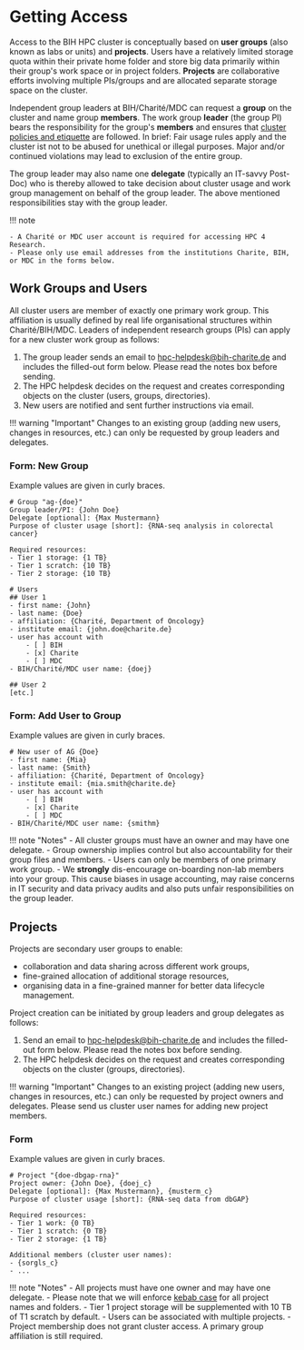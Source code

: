 # Getting Access
Access to the BIH HPC cluster is conceptually based on **user groups** (also known as labs or units) and **projects**.
Users have a relatively limited storage quota within their private home folder and store big data primarily within their group's work space or in project folders.
**Projects** are collaborative efforts involving multiple PIs/groups and are allocated separate storage space on the cluster.

Independent group leaders at BIH/Charité/MDC can request a **group** on the cluster and name group **members**. 
The work group **leader** (the group PI) bears the responsibility for the group's **members** and ensures that [cluster policies and etiquette](./policies.md) are followed.
In brief: Fair usage rules apply and the cluster ist not to be abused for unethical or illegal purposes.
Major and/or continued violations may lead to exclusion of the entire group.  

The group leader may also name one **delegate** (typically an IT-savvy Post-Doc) who is thereby allowed to take decision about cluster usage and work group management on behalf of the group leader. 
The above mentioned responsibilities stay with the group leader.  

!!! note

    - A Charité or MDC user account is required for accessing HPC 4 Research.
    - Please only use email addresses from the institutions Charite, BIH, or MDC in the forms below.

## Work Groups and Users
All cluster users are member of exactly one primary work group.
This affiliation is usually defined by real life organisational structures within Charité/BIH/MDC.
Leaders of independent research groups (PIs) can apply for a new cluster work group as follows:

1. The group leader sends an email to hpc-helpdesk@bih-charite.de and includes the filled-out form below.
   Please read the notes box before sending.
2. The HPC helpdesk decides on the request and creates corresponding objects on the cluster (users, groups, directories).
3. New users are notified and sent further instructions via email.

!!! warning "Important"
    Changes to an existing group (adding new users, changes in resources, etc.) can only be requested by group leaders and delegates.

### Form: New Group
Example values are given in curly braces.

```
# Group "ag-{doe}"
Group leader/PI: {John Doe}
Delegate [optional]: {Max Mustermann}
Purpose of cluster usage [short]: {RNA-seq analysis in colorectal cancer}

Required resources:
- Tier 1 storage: {1 TB}
- Tier 1 scratch: {10 TB}
- Tier 2 storage: {10 TB}

# Users
## User 1
- first name: {John}
- last name: {Doe}
- affiliation: {Charité, Department of Oncology}
- institute email: {john.doe@charite.de}
- user has account with
    - [ ] BIH
    - [x] Charite
    - [ ] MDC
- BIH/Charité/MDC user name: {doej}

## User 2
[etc.]
```

### Form: Add User to Group
Example values are given in curly braces.

```
# New user of AG {Doe}
- first name: {Mia}
- last name: {Smith}
- affiliation: {Charité, Department of Oncology}
- institute email: {mia.smith@charite.de}
- user has account with
    - [ ] BIH
    - [x] Charite
    - [ ] MDC
- BIH/Charité/MDC user name: {smithm}
```

!!! note "Notes"
    - All cluster groups must have an owner and may have one delegate.
    - Group ownership implies control but also accountability for their group files and members.
    - Users can only be members of one primary work group.
    - We **strongly** dis-encourage on-boarding non-lab members into your group.
      This cause biases in usage accounting, may raise concerns in IT security and data privacy audits and also puts unfair responsibilities on the group leader.

## Projects

Projects are secondary user groups to enable:

- collaboration and data sharing across different work groups,
- fine-grained allocation of additional storage resources,
- organising data in a fine-grained manner for better data lifecycle management. 

Project creation can be initiated by group leaders and group delegates as follows:

1. Send an email to hpc-helpdesk@bih-charite.de and includes the filled-out form below.
   Please read the notes box before sending.
2. The HPC helpdesk decides on the request and creates corresponding objects on the cluster (groups, directories).

!!! warning "Important"
    Changes to an existing project (adding new users, changes in resources, etc.) can only be requested by project owners and delegates.
    Please send us cluster user names for adding new project members.

### Form

Example values are given in curly braces.

```
# Project "{doe-dbgap-rna}"
Project owner: {John Doe}, {doej_c}
Delegate [optional]: {Max Mustermann}, {musterm_c}
Purpose of cluster usage [short]: {RNA-seq data from dbGAP}

Required resources:
- Tier 1 work: {0 TB}
- Tier 1 scratch: {0 TB}
- Tier 2 storage: {1 TB}

Additional members (cluster user names):
- {sorgls_c}
- ...
```

!!! note "Notes"
    - All projects must have one owner and may have one delegate.
    - Please note that we will enforce [kebab case]([url](https://en.wikipedia.org/wiki/Letter_case#Kebab_case)) for all project names and folders.
    - Tier 1 project storage will be supplemented with 10 TB of T1 scratch by default.
    - Users can be associated with multiple projects.
    - Project membership does not grant cluster access. A primary group affiliation is still required.
